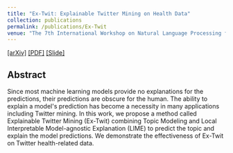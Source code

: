 ```yaml
---
title: "Ex-Twit: Explainable Twitter Mining on Health Data"
collection: publications
permalink: /publications/Ex-Twit
venue: "The 7th International Workshop on Natural Language Processing for Social Media (SocialNLP 2019) In conjunction with 28th International Joint Conference on Artificial Intelligence (IJCAI 2019)"
---  
```

[[arXiv]](https://arxiv.org/abs/1906.02132) [[PDF]](https://tunazislam.github.io/files/Ex-Twit2019.pdf) [[Slide]](https://tunazislam.github.io/files/SocialNLP_IJCAI_2019_Tunaz.pdf)

## Abstract
Since most machine learning models provide no explanations for the predictions, their predictions are obscure for the human. The ability to explain a model's prediction has become a necessity in many applications including Twitter mining. In this work, we propose a method called Explainable Twitter Mining (Ex-Twit) combining Topic Modeling and Local Interpretable Model-agnostic Explanation (LIME) to predict the topic and explain the model predictions. We demonstrate the effectiveness of Ex-Twit on Twitter health-related data.
